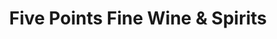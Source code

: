---
title: "Five Points Fine Wine & Spirits"
url: /valdosta/five-points-fine-wine-and-spirits/
shop: alcohol
---